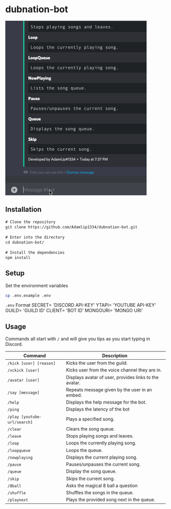 # dubnation-bot
![](https://github.com/Adamlip1334/dubnation-bot/blob/main/assets/capture.gif)
## Installation
```
# Clone the repository
git clone https://github.com/Adamlip1334/dubnation-bot.git

# Enter into the directory
cd dubnation-bot/

# Install the dependencies
npm install
```

## Setup

Set the environment variables
```sh
cp .env.example .env
```

`.env` Format
SECRET= 'DISCORD API-KEY'
YTAPI= 'YOUTUBE API-KEY'
GUILD= 'GUILD ID'
CLIENT= 'BOT ID'
MONGOURI= 'MONGO URI'

## Usage

Commands all start with `/` and will give you tips as you start typing in Discord.

Command | Description
--------|------------
`/kick [user] [reason]` | Kicks the user from the guild.
`/vckick [user]` | Kicks user from the voice channel they are in.
`/avatar [user]` | Displays avatar of user, provides links to the avatar.
`/say [message]` | Repeats message given by the user in an embed. 
`/help`          | Displays the help message for the bot.
`/ping`          | Displays the latency of the bot
`/play [youtube-url/search]`          | Plays a specified song.
`/clear`         | Clears the song queue.
`/leave`         | Stops playing songs and leaves.
`/loop`          | Loops the currently playing song.
`/loopqueue`     | Loops the queue.
`/nowplaying`    | Displays the current playing song.
`/pause`         | Pauses/unpauses the current song.
`/queue`         | Display the song queue.
`/skip`          | Skips the current song.
`/8ball`         | Asks the magical 8 ball a question
`/shuffle`       | Shuffles the songs in the queue.
`/playnext`      | Plays the provided song next in the queue.

